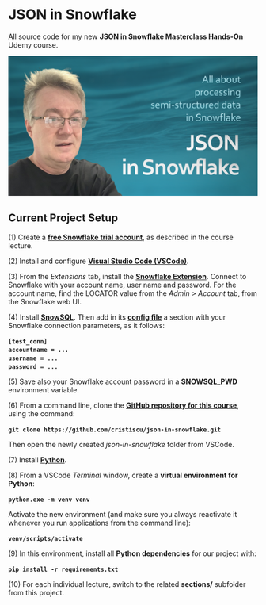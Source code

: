 # JSON in Snowflake

All source code for my new **JSON in Snowflake Masterclass Hands-On** Udemy course.

[![Promo Clip](.images/logo.png)](https://youtu.be/rmVGB6rt170)

## Current Project Setup

(1) Create a [**free Snowflake trial account**](https://signul.snowflake.com/), as described in the course lecture.  

(2) Install and configure [**Visual Studio Code (VSCode)**](https://code.visualstudio.com/).  

(3) From the *Extensions* tab, install the [**Snowflake Extension**](https://docs.snowflake.com/en/user-guide/vscode-ext). Connect to Snowflake with your account name, user name and password. For the account name, find the LOCATOR value from the *Admin > Account* tab, from the Snowflake web UI. 

(4) Install [**SnowSQL**](https://docs.snowflake.com/en/user-guide/snowsql-install-config). Then add in its [**config file**](https://docs.snowflake.com/en/user-guide/snowsql-config#about-the-snowsql-config-file) a section with your Snowflake connection parameters, as it follows:  

**`[test_conn]`**  
**`accountname = ...`**  
**`username = ...`**  
**`password = ...`**  

(5) Save also your Snowflake account password in a [**SNOWSQL_PWD**](https://docs.snowflake.com/en/user-guide/snowsql-start#specifying-passwords-when-connecting) environment variable.  

(6) From a command line, clone the [**GitHub repository for this course**](https://github.com/cristiscu/json-in-snowflake), using the command:  

**`git clone https://github.com/cristiscu/json-in-snowflake.git`**  

Then open the newly created *json-in-snowflake* folder from VSCode.

(7) Install [**Python**](https://www.python.org/downloads/).  

(8) From a VSCode *Terminal* window, create a **virtual environment for Python**:  

**`python.exe -m venv venv`**  

Activate the new environment (and make sure you always reactivate it whenever you run applications from the command line):  

**`venv/scripts/activate`**  

(9) In this environment, install all **Python dependencies** for our project with:  

**`pip install -r requirements.txt`**  

(10) For each individual lecture, switch to the related **sections/** subfolder from this project.  
